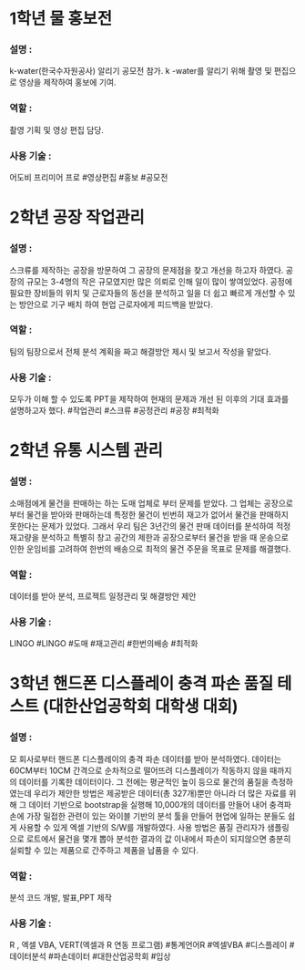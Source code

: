 # 1학년 물 홍보전
### 설명 : 
k-water(한국수자원공사) 알리기 공모전 참가. k -water를 알리기 위해 촬영 및 편집으로 영상을 제작하여 홍보에 기여. 
### 역할 :
 촬영 기획 및 영상 편집 담당. 
### 사용 기술 : 
어도비 프리미어 프로 
\#영상편집 #홍보 #공모전 

# 2학년 공장 작업관리 
### 설명 :
 스크류를 제작하는 공장을 방문하여 그 공장의 문제점을 찾고 개선을 하고자 하였다. 공장의 규모는 3-4명의 작은 규모였지만 많은 의뢰로 인해 일이 많이 쌓여있었다. 공정에 필요한 장비들의 위치 및 근로자들의 동선을 분석하고 일을 더 쉽고 빠르게 개선할 수 있는 방안으로 기구 배치 하여 현업 근로자에게 피드백을 받았다.
### 역할 : 
팀의 팀장으로서 전체 분석 계획을 짜고 해결방안 제시 및 보고서 작성을 맡았다. 
### 사용 기술 :
 모두가 이해 할 수 있도록 PPT을 제작하여 현재의 문제과 개선 된 이후의 기대 효과를 설명하고자 했다.
\#작업관리 #스크류 #공정관리 #공장 #최적화

# 2학년 유통 시스템 관리
### 설명 : 
소매점에게 물건을 판매하는 하는 도매 업체로 부터 문제를 받았다. 그 업체는 공장으로부터 물건을 받아와 판매하는데 특정한 물건이 빈번히 재고가 없어서 물건을 판매하지 못한다는 문제가 있었다. 그래서 우리 팀은 3년간의 물건 판매 데이터를 분석하여 적정 재고량을 분석하고 특별히 창고 공간의 제한과 공장으로부터 물건을 받을 때 운송으로 인한 운임비를 고려하여 한번의 배송으로 최적의 물건 주문을 목표로 문제를 해결했다. 
### 역할 : 
데이터를 받아 분석, 프로젝트 일정관리 및 해결방안 제안
### 사용 기술 :
 LINGO
\#LINGO #도매 #재고관리 #한번의배송 #최적화


# 3학년 핸드폰 디스플레이 충격 파손 품질 테스트 (대한산업공학회 대학생 대회)
### 설명 : 
모 회사로부터 핸드폰 디스플레이의 충격 파손 데이터를 받아 분석하였다. 데이터는 60CM부터 10CM 간격으로 순차적으로 떨어뜨려 디스플레이가 작동하지 않을 때까지의 데이터를 기록한 데이터이다. 그 전에는 평균적인 높이 등으로 물건의 품질을 측정하였는데 우리가 제안한 방법은 제공받은 데이터(총 327개)뿐만 아니라 더 많은 자료를 위해 그 데이터 기반으로 bootstrap을 실행해 10,000개의 데이터를 만들어 내어 충격파손에 가장 밀접한 관련이 있는 와이블 기반의 분석 툴을 만들어 현업에 일하는 분들도 쉽게 사용할 수 있게 엑셀 기반의 S/W를 개발하였다. 사용 방법은 품질 관리자가 샘플링으로 로트에서 물건을 몇개 뽑아 분석한 결과의 값 이내에서 파손이 되지않으면 충분히 실뢰할 수 있는 제품으로 간주하고 제품을 납품을 수 있다. 
 ### 역할 :
 분석 코드 개발, 발표,PPT 제작
 ### 사용 기술 :
 R , 엑셀 VBA, VERT(엑셀과 R 연동 프로그램)
 \#통계언어R #엑셀VBA #디스플레이 #데이터분석 #파손데이터 #대한산업공학회 #입상

